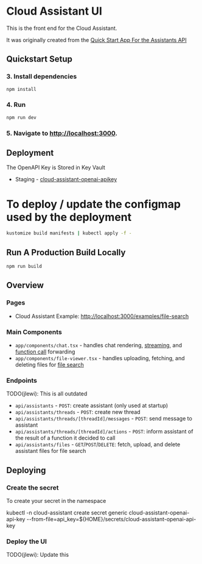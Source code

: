 # Cloud Assistant UI

This is the front end for the Cloud Assistant.

It was originally created from the [Quick Start App For the Assistants API](https://github.com/openai/openai-assistants-quickstart.git)

## Quickstart Setup

### 3. Install dependencies

```sh
npm install
```

### 4. Run

```sh
npm run dev
```

### 5. Navigate to [http://localhost:3000](http://localhost:3000).

## Deployment

The OpenAPI Key is Stored in Key Vault

* Staging - [cloud-assistant-openai-apikey]()

# To deploy / update the configmap used by the deployment

```sh
kustomize build manifests | kubectl apply -f -
```

## Run A Production Build Locally

```bash
npm run build
```

## Overview

### Pages

- Cloud Assistant Example: [http://localhost:3000/examples/file-search](http://localhost:3000/examples/file-search)

### Main Components

- `app/components/chat.tsx` - handles chat rendering, [streaming](https://platform.openai.com/docs/assistants/overview?context=with-streaming), and [function call](https://platform.openai.com/docs/assistants/tools/function-calling/quickstart?context=streaming&lang=node.js) forwarding
- `app/components/file-viewer.tsx` - handles uploading, fetching, and deleting files for [file search](https://platform.openai.com/docs/assistants/tools/file-search)

### Endpoints

TODO(jlewi): This is all outdated

- `api/assistants` - `POST`: create assistant (only used at startup)
- `api/assistants/threads` - `POST`: create new thread
- `api/assistants/threads/[threadId]/messages` - `POST`: send message to assistant
- `api/assistants/threads/[threadId]/actions` - `POST`: inform assistant of the result of a function it decided to call
- `api/assistants/files` - `GET`/`POST`/`DELETE`: fetch, upload, and delete assistant files for file search

## Deploying

### Create the secret

To create your secret in the namespace

kubectl -n cloud-assistant create secret generic cloud-assistant-openai-api-key --from-file=api_key=${HOME}/secrets/cloud-assistant-openai-api-key

### Deploy the UI

TODO(jlewi): Update this
